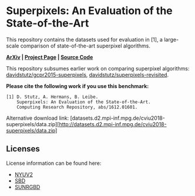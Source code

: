 # Superpixels: An Evaluation of the State-of-the-Art

This repository contains the datasets used for evaluation in [1], 
a large-scale comparison of state-of-the-art superpixel algorithms.

**[ArXiv](https://arxiv.org/abs/1612.01601) | [Project Page](http://davidstutz.de/projects/superpixel-benchmark/) | [Source Code](https://github.com/davidstutz/superpixel-benchmark)**

This repository subsumes earlier work on comparing superpixel algorithms:
[davidstutz/gcpr2015-superpixels](https://github.com/davidstutz/gcpr2015-superpixels), 
[davidstutz/superpixels-revisited](https://github.com/davidstutz/superpixels-revisited).

**Please cite the following work if you use this benchmark:**

    [1] D. Stutz, A. Hermans, B. Leibe.
        Superpixels: An Evaluation of the State-of-the-Art.
        Computing Research Repository, abs/1612.01601.

Alternative download link: [datasets.d2.mpi-inf.mpg.de/cviu2018-superpixels/data.zip][http://datasets.d2.mpi-inf.mpg.de/cviu2018-superpixels/data.zip]

## Licenses

License information can be found here:

* [NYUV2](http://cs.nyu.edu/~silberman/datasets/nyu_depth_v2.html)
* [SBD](http://dags.stanford.edu/projects/scenedataset.html)
* [SUNRGBD](http://rgbd.cs.princeton.edu/)
